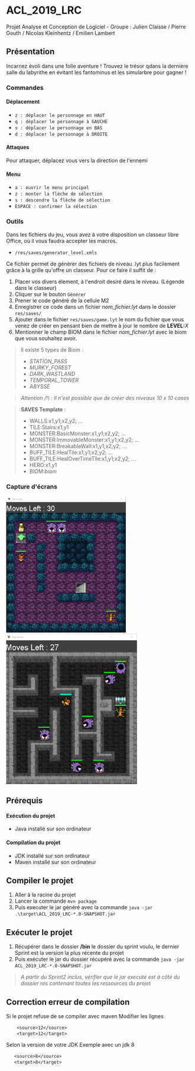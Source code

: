 # ACL_2019_LRC
Projet Analyse et Conception de Logiciel - Groupe : Julien Claisse / Pierre Gouth / Nicolas Kleinhentz / Emilien Lambert

## Présentation

Incarnez évoli dans une folle aventure ! Trouvez le trésor qdans la dernière salle du labyrithe en évitant les fantominus et les simularbre pour gagner !

### Commandes

#### Déplacement

- `z : déplacer le personnage en HAUT`
- `q : déplacer le personnage à GAUCHE`
- `s : déplacer le personnage en BAS`
- `d : déplacer le personnage à DROITE`

#### Attaques

Pour attaquer, déplacez vous vers la direction de l'ennemi

#### Menu
- `a : ouvrir le menu principal`
- `z : monter la flèche de sélection`
- `s : descendre la flèche de sélection`
- `ESPACE : confirmer la sélection`

### Outils

Dans les fichiers du jeu, vous avez à votre disposition un classeur libre Office, où il vous faudra accepter les macros.

- `/res/saves/generator_level.xmls`

Ce fichier permet de générer des fichiers de niveau .lyt plus facilement grâce à la grille qu'offre un classeur.
Pour ce faire il suffit de : 

1. Placer vos divers élement, à l'endroit desiré dans le niveau. (Légende dans le classeur)
2. Cliquer sur le bouton `Générer` 
3. Prener le code généré de la cellule M2
4. Enregistrer ce code dans un fichier *nom_fichier.lyt* dans le dossier `res/saves/`
5. Ajouter dans le fichier `res/saves/game.lyt`  le nom du fichier que vous venez de créer en pensant bien de mettre à jour le nombre de __LEVEL:__*X*
6. Mentionner le champ BIOM dans le fichier *nom_fichier.lyt* avec le biom que vous souhaitez avoir.
> Il existe 5 types de Biom :
> - *STATION_PASS*
> - *MURKY_FOREST*
> - *DARK_WASTLAND*
> - *TEMPORAL_TOWER*
> - *ABYSSE*

> *Attention /!\ : Il n'est possible que de créer des niveaux 10 x 10 cases*

> **SAVES Template** :
> - WALLS:x1,y1;x2,y2; ...
> - TILE:Stairs:x1,y1
> - MONSTER:BasicMonster:x1,y1;x2,y2; ...
> - MONSTER:ImmovableMonster:x1,y1;x2,y2; ...
> - MONSTER:BreakableWall:x1,y1;x2,y2; ...
> - BUFF_TILE:HealTile:x1,y1;x2,y2; ...
> - BUFF_TILE:HealOverTimeTile:x1,y1;x2,y2; ...
> - HERO:x1,y1
> - BIOM:*biom*


### Capture d'écrans
![GitHub Logo](/img/murky.png)
![GitHub Logo](/img/temporal.png)

## Prérequis
#### Exécution du projet
- Java installé sur son ordinateur
#### Compilation du projet
- JDK installé sur son ordinateur 
- Maven installé sur son ordinateur

## Compiler le projet
1. Aller à la racine du projet
2. Lancer la commande `mvn package`
3. Puis executer le jar généré avec la commande `java -jar .\target\ACL_2019_LRC-*.0-SNAPSHOT.jar`

## Exécuter le projet 
1. Récupérer dans le dossier **/bin** le dossier du sprint voulu, le dernier Sprint est la version la plus récente du projet
2. Puis exécuter le jar du dossier récupéré avec la commande `java -jar ACL_2019_LRC-*.0-SNAPSHOT.jar`

> *A partir du Sprint2 inclus, vérifier que le jar executé est à côté du dossier *res* contenant toutes les ressources du projet*

## Correction erreur de compilation
Si le projet refuse de se compiler avec maven
Modifier les lignes 
```    
    <source>12</source>
    <target>12</target>
 ```
 Selon la version de votre JDK
 Exemple avec un jdk 8
 ```    
    <source>8</source>
    <target>8</target>
 ```
 
